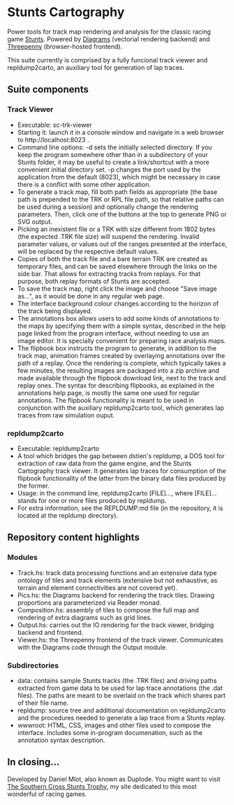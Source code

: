 # Stunts Cartography

Power tools for track map rendering and analysis for the classic racing game
[Stunts](http://scr.stunts.hu). Powered by
[Diagrams](http://projects.haskell.org/diagrams/)
(vectorial rendering backend) and
[Threepenny](http://hackage.haskell.org/package/threepenny-gui)
(browser-hosted frontend).

This suite currently is comprised by a fully funcional track viewer and
repldump2carto, an auxiliary tool for generation of lap traces.

## Suite components

### Track Viewer

* Executable: sc-trk-viewer
* Starting it: launch it in a console window and navigate in a web browser to
  http://localhost:8023 .
* Command line options: -d sets the initially selected directory. If you keep
  the program somewhere other than in a subdirectory of your Stunts folder, it
  may be useful to create a link/shortcut with a more convenient initial
  directory set. -p changes the port used by the application from the default
  (8023), which might be necessary in case there is a conflict with some other
  application.
* To generate a track map, fill both path fields as appropriate (the base path
  is prepended to the TRK or RPL file path, so that relative paths can be used
  during a session) and optionally change the rendering parameters. Then, click
  one of the buttons at the top to generate PNG or SVG output.
* Picking an inexistent file or a TRK with size different from 1802 bytes (the
  expected .TRK file size) will suspend the rendering. Invalid parameter
  values, or values out of the ranges presented at the interface, will be
  replaced by the respective default values.
* Copies of both the track file and a bare terrain TRK are created as temporary
  files, and can be saved elsewhere through the links on the side bar. That
  allows for extracting tracks from replays. For that purpose, both replay
  formats of Stunts are accepted.
* To save the track map, right click the image and choose "Save image as...",
  as it would be done in any regular web page.
* The interface background colour changes according to the horizon of the track
  being displayed.
* The annotations box allows users to add some kinds of annotations to the maps
  by specifying them with a simple syntax, described in the help page linked
  from the program interface, without needing to use an image editor. It is
  specially convenient for preparing race analysis maps.
* The flipbook box instructs the program to generate, in addition to the track
  map, animation frames created by overlaying annotations over the path of a
  replay. Once the rendering is complete, which typically takes a few minutes,
  the resulting images are packaged into a zip archive and made available
  through the flipbook download link, next to the track and replay ones. The
  syntax for describing flipbooks, as explained in the annotations help page,
  is mostly the same one used for regular annotations. The flipbook
  functionality is meant to be used in conjunction with the auxiliary
  repldump2carto tool, which generates lap traces from raw simulation ouput.

### repldump2carto

* Executable: repldump2carto
* A tool which bridges the gap between dstien's repldump, a DOS tool for
  extraction of raw data from the game engine, and the Stunts Cartography
  track viewer. It generates lap traces for consumption of the flipbook
  functionality of the latter from the binary data files produced by the
  former.
* Usage: in the command line, repldump2carto [FILE]..., where [FILE]...
  stands for one or more files produced by repldump.
* For extra information, see the REPLDUMP.md file (in the repository, it is
  located at the repldump directory).

## Repository content highlights

### Modules

* Track.hs: track data processing functions and an extensive data type ontology
  of tiles and track elements (extensive but not exhaustive, as terrain and
  element connectivities are not covered yet).
* Pics.hs: the Diagrams backend for rendering the track tiles. Drawing
  proportions ara parameterized via Reader monad.
* Composition.hs: assembly of tiles to compose the full map and rendering of
  extra diagrams such as grid lines.
* Output.hs: carries out the IO rendering for the track viewer, bridging
  backend and frontend.
* Viewer.hs: the Threepenny frontend of the track viewer. Communicates with the
  Diagrams code through the Output module.

### Subdirectories

* data: contains sample Stunts tracks (the .TRK files) and driving paths
  extracted from game data to be used for lap trace annotations (the .dat
  files). The paths are meant to be overlaid on the track which shares part of
  their file name.
* repldump: source tree and additional documentation on repldump2carto and the
  procedures needed to generate a lap trace from a Stunts replay.
* wwwroot: HTML, CSS, images and other files used to compose the interface.
  Includes some in-program documenation, such as the annotation syntax
  description.

## In closing...

Developed by Daniel Mlot, also known as Duplode. You might want to visit
[The Southern Cross Stunts Trophy](http://scr.stunts.hu), my site dedicated to
this most wonderful of racing games.

